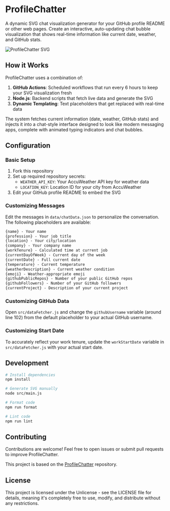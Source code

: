 # ProfileChatter

A dynamic SVG chat visualization generator for your GitHub profile README or other web pages. Create an interactive, auto-updating chat bubble visualization that shows real-time information like current date, weather, and GitHub stats.

![ProfileChatter SVG](https://raw.githubusercontent.com/YOUR_USERNAME/ProfileChatter/main/dist/profile-chat.svg?ts=1746420161)

## How it Works

ProfileChatter uses a combination of:

1. **GitHub Actions**: Scheduled workflows that run every 6 hours to keep your SVG visualization fresh
2. **Node.js**: Backend scripts that fetch live data and generate the SVG
3. **Dynamic Templating**: Text placeholders that get replaced with real-time data

The system fetches current information (date, weather, GitHub stats) and injects it into a chat-style interface designed to look like modern messaging apps, complete with animated typing indicators and chat bubbles.

## Configuration

### Basic Setup

1. Fork this repository
2. Set up required repository secrets:
   - `WEATHER_API_KEY`: Your AccuWeather API key for weather data
   - `LOCATION_KEY`: Location ID for your city from AccuWeather
3. Edit your GitHub profile README to embed the SVG

### Customizing Messages

Edit the messages in `data/chatData.json` to personalize the conversation. The following placeholders are available:

```markdown
{name} - Your name
{profession} - Your job title
{location} - Your city/location
{company} - Your company name
{workTenure} - Calculated time at current job
{currentDayOfWeek} - Current day of the week
{currentDate} - Full current date
{temperature} - Current temperature
{weatherDescription} - Current weather condition
{emoji} - Weather-appropriate emoji
{githubPublicRepos} - Number of your public GitHub repos
{githubFollowers} - Number of your GitHub followers
{currentProject} - Description of your current project
```

### Customizing GitHub Data

Open `src/dataFetcher.js` and change the `githubUsername` variable (around line 102) from the default placeholder to your actual GitHub username.

### Customizing Start Date

To accurately reflect your work tenure, update the `workStartDate` variable in `src/dataFetcher.js` with your actual start date.

## Development

```bash
# Install dependencies
npm install

# Generate SVG manually
node src/main.js

# Format code
npm run format

# Lint code
npm run lint
```

## Contributing

Contributions are welcome! Feel free to open issues or submit pull requests to improve ProfileChatter.

This project is based on the [ProfileChatter](https://github.com/dsj7419/ProfileChatter) repository.

## License

This project is licensed under the Unlicense - see the LICENSE file for details, meaning it's completely free to use, modify, and distribute without any restrictions.

